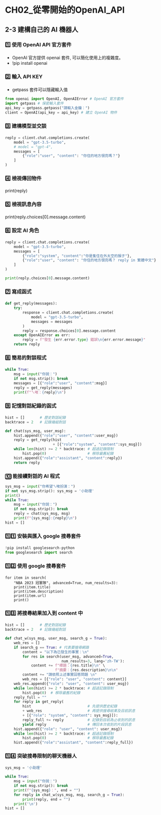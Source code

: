 # CH02_從零開始的OpenAI_API

## 2-3 建構自己的 AI 機器人

### 1️⃣ 使用 OpenAI API 官方套件
- OpenAI 官方提供 openai 套件, 可以簡化使用上的複雜度。
- !pip install openai

### 2️⃣ 輸入 API KEY
- getpass 套件可以隱藏輸入值
```python
from openai import OpenAI, OpenAIError # OpenAI 官方套件
import getpass # 保密輸入套件
api_key = getpass.getpass("請輸入金鑰：")
client = OpenAI(api_key = api_key) # 建立 OpenAI 物件
```
### 3️⃣ 建構模型並交談
```python
reply = client.chat.completions.create(
    model = "gpt-3.5-turbo",
    # model = "gpt-4",
    messages = [
        {"role":"user", "content": "你住的地方很亮嗎？"}
    ]
)
```
### 4️⃣ 檢視傳回物件

print(reply)

### 5️⃣ 檢視訊息內容

print(reply.choices[0].message.content)

### 6️⃣ 設定 AI 角色
```python
reply = client.chat.completions.create(
    model = "gpt-3.5-turbo",
    messages = [
        {"role":"system", "content":"你是隻住在外太空的猴子"},
        {"role":"user", "content": "你住的地方很亮嗎？ reply in 繁體中文"}
    ]
)

print(reply.choices[0].message.content)
```
### 7️⃣ 寫成函式
```python
def get_reply(messages):
    try:
        response = client.chat.completions.create(
            model = "gpt-3.5-turbo",
            messages = messages
        )
        reply = response.choices[0].message.content
    except OpenAIError as err:
        reply = f"發生 {err.error.type} 錯誤\n{err.error.message}"
    return reply
```

### 8️⃣ 簡易的對談程式
```python
while True:
    msg = input("你說：")
    if not msg.strip(): break
    messages = [{"role":"user", "content":msg}]
    reply = get_reply(messages)
    print(f"ㄟ唉：{reply}\n")

```
### 9️⃣ 記憶對話紀錄的函式
```python
hist = []       # 歷史對話紀錄
backtrace = 2   # 記錄幾組對話

def chat(sys_msg, user_msg):
    hist.append({"role":"user", "content":user_msg})
    reply = get_reply(hist
                      + [{"role":"system", "content":sys_msg}])
    while len(hist) >= 2 * backtrace: # 超過記錄限制
        hist.pop(0)                   # 移除最舊紀錄
    hist.append({"role":"assistant", "content":reply})
    return reply
```
### 🔟 能接續對話的 AI 程式
```python
sys_msg = input("你希望ㄟ唉扮演：")
if not sys_msg.strip(): sys_msg = '小助理'
print()
while True:
    msg = input("你說：")
    if not msg.strip(): break
    reply = chat(sys_msg, msg)
    print(f"{sys_msg}:{reply}\n")
hist = []
```
### 1️⃣1️⃣ 安裝與匯入 google 搜尋套件
```python
!pip install googlesearch-python
from googlesearch import search
```
### 1️⃣2️⃣ 使用 google 搜尋套件
```
for item in search(
    "NBA 2023 冠軍隊", advanced=True, num_results=3):
    print(item.title)
    print(item.description)
    print(item.url)
    print()
```
### 1️⃣3️⃣ 將搜尋結果加入到 content 中
```python
hist = []       # 歷史對話紀錄
backtrace = 2   # 記錄幾組對話

def chat_w(sys_msg, user_msg, search_g = True):
    web_res = []
    if search_g == True: # 代表要搜尋網路
        content = "以下為已發生的事實：\n"
        for res in search(user_msg, advanced=True,
                          num_results=3, lang='zh-TW'):
            content += f"標題：{res.title}\n" \
                       f"摘要：{res.description}\n\n"
        content += "請依照上述事實回答問題 \n"
        web_res = [{"role": "user", "content": content}]
    web_res.append({"role": "user", "content": user_msg})
    while len(hist) >= 2 * backtrace: # 超過記錄限制
        hist.pop(0)  # 移除最舊的紀錄
    reply_full = ""
    for reply in get_reply(
        hist                          # 先提供歷史紀錄
        + web_res                     # 再提供搜尋結果及目前訊息
        + [{"role": "system", "content": sys_msg}]):
        reply_full += reply           # 記錄到目前為止收到的訊息
        yield reply                   # 傳回本次收到的片段訊息
    hist.append({"role": "user", "content": user_msg})
    while len(hist) >= 2 * backtrace: # 超過記錄限制
        hist.pop(0)                   # 移除最舊紀錄
    hist.append({"role":"assistant", "content":reply_full})
```
### 1️⃣4️⃣ 突破搜尋限制的聊天機器人
```python
sys_msg = '小助理'

while True:
    msg = input("你說：")
    if not msg.strip(): break
    print(f"{sys_msg}：", end = "")
    for reply in chat_w(sys_msg, msg, search_g = True):
        print(reply, end = "")
    print('\n')
hist = []
```
